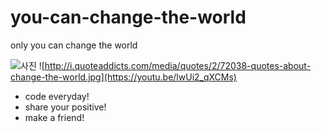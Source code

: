 # you-can-change-the-world

only you can change the world

![사진](http://i.quoteaddicts.com/media/quotes/2/72038-quotes-about-change-the-world.jpg)
![http://i.quoteaddicts.com/media/quotes/2/72038-quotes-about-change-the-world.jpg](https://youtu.be/lwUi2_qXCMs)
* code everyday!
* share your positive!
* make a friend!
